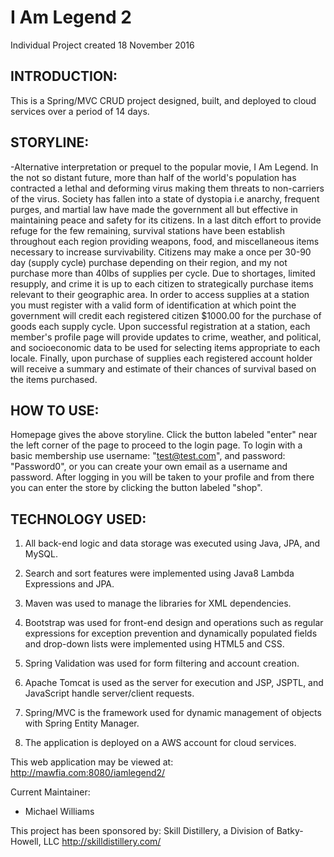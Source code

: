 # I Am Legend 2
Individual Project created 18 November 2016

INTRODUCTION:
--------------------
This is a Spring/MVC CRUD project designed, built, and deployed to cloud services over a period of 14 days.

STORYLINE:
--------------------

-Alternative interpretation or prequel to the popular movie, I Am Legend.  In the not so distant future, more than half of the world's population has contracted a lethal and deforming virus making them threats to non-carriers of the virus.  Society has fallen into a state of dystopia i.e anarchy, frequent purges, and martial law have made the government all but effective in maintaining peace and safety for its citizens.  In a last ditch effort to provide refuge for the few remaining, survival stations have been establish throughout each region providing weapons, food, and miscellaneous items necessary to increase survivability.  Citizens may make a once per 30-90 day (supply cycle) purchase depending on their region, and my not purchase more than 40lbs of supplies per cycle.  Due to shortages, limited resupply, and crime it is up to each citizen to strategically purchase items relevant to their geographic area.  In order to access supplies at a station you must register with a valid form of identification at which point the government will credit each registered citizen $1000.00 for the purchase of goods each supply cycle.  Upon successful registration at a station, each member's profile page will provide updates to crime, weather, and political, and socioeconomic data to be used for selecting items appropriate to each locale.  Finally, upon purchase of supplies each registered account holder will receive a summary and estimate of their chances of survival based on the items purchased.


HOW TO USE:
---------------------
Homepage gives the above storyline.  Click the button labeled "enter" near the left corner of the page to proceed to the login page.  To login with a basic membership use username: "test@test.com", and password: "Password0", or you can create your own email as a username and password.  After logging in you will be taken to your profile and from there you can enter the store by clicking the button labeled "shop".


TECHNOLOGY USED:
-----------------
1.  All back-end logic and data storage was executed using Java, JPA, and MySQL.

2.  Search and sort features were implemented using Java8 Lambda Expressions and JPA.

3.  Maven was used to manage the libraries for XML dependencies.

4.  Bootstrap was used for front-end design and operations such as regular expressions for exception prevention and dynamically populated fields and drop-down lists were implemented using HTML5 and CSS.

5.  Spring Validation was used for form filtering and account creation.

6.  Apache Tomcat is used as the server for execution and JSP, JSPTL, and JavaScript handle server/client requests.

7.  Spring/MVC is the framework used for dynamic management of objects with Spring Entity Manager.

8.  The application is deployed on a AWS account for cloud services.

This web application may be viewed at: http://mawfia.com:8080/iamlegend2/

Current Maintainer:
 * Michael Williams

This project has been sponsored by:
Skill Distillery, a Division of Batky-Howell, LLC
http://skilldistillery.com/
